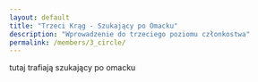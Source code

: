 ```yaml
---
layout: default
title: "Trzeci Krąg - Szukający po Omacku"
description: "Wprowadzenie do trzeciego poziomu członkostwa"
permalink: /members/3_circle/
---
```


tutaj trafiają szukający po omacku